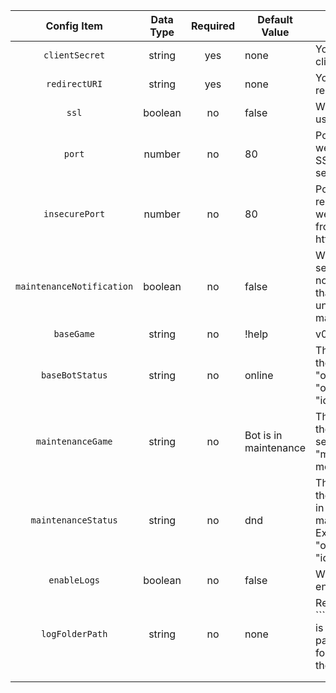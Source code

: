 |         Config Item         	| Data Type 	| Required 	| Default Value         	| Info                                                                                   	|
|:---------------------------:	|:---------:	|:--------:	|-----------------------	|----------------------------------------------------------------------------------------	|
| ``clientSecret``            	|   string  	|    yes   	| none                  	| Your bot's client secret                                                               	|
| ``redirectURI``             	|   string  	|    yes   	| none                  	| You'r bot's redirect URI                                                               	|
| ``ssl``                     	|  boolean  	|    no    	| false                 	| Whether to use SSL or not                                                              	|
| ``port``                    	|   number  	|    no    	| 80                    	| Port of webserver. if SSL is true it is set to 443                                     	|
| ``insecurePort``            	|   number  	|    no    	| 80                    	| Port of redirect webserver from http to https                                          	|
| ``maintenanceNotification`` 	|  boolean  	|    no    	| false                 	| Whether to send notification that the bot in under maintenance                         	|
| ``baseGame``                	|   string  	|    no    	| !help | v0.0.6.3      	| The game the bot is playing                                                            	|
| ``baseBotStatus``           	|   string  	|    no    	| online                	| The status of the bot. Ex: "online", "offline", "idle", "dnd"                          	|
| ``maintenanceGame``         	|   string  	|    no    	| Bot is in maintenance 	| The game of the bot when set to "maintenance mode"                                     	|
| ``maintenanceStatus``       	|   string  	|    no    	| dnd                   	| The status of the bot when in maintenance. Ex: "online", "offline", "idle", "dnd"      	|
| ``enableLogs``              	|  boolean  	|    no    	| false                 	| Whether to enable logging                                                              	|
| ``logFolderPath``           	|   string  	|    no    	| none                  	| Required if ```enableLogs`` is set true. The path to the folder to store the log files 	|
|                             	|           	|          	|                       	|                                                                                        	|
|                             	|           	|          	|                       	|                                                                                        	|